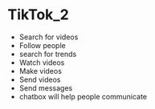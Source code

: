 # TikTok_2
- Search for videos
- Follow people
- search for trends
- Watch videos
- Make videos
- Send videos
- Send messages
- chatbox will help people communicate

